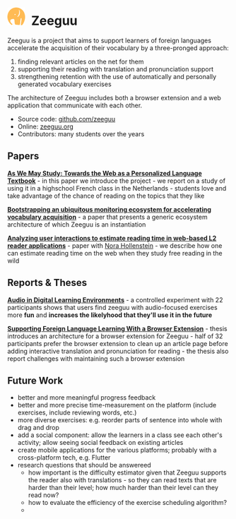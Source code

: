 <h1><img src="/docs/assets/icons/zeeguu.svg" style="width:40px; margin-right: 0.5em"/>Zeeguu</h1>

Zeeguu is a project that aims to support learners of foreign languages accelerate the acquisition of their vocabulary by a three-pronged approach:
1. finding relevant articles on the net for them
1. supporting their reading with translation and pronunciation support
1. strengthening retention with the use of automatically and personally generated vocabulary exercises

The architecture of Zeeguu includes both a browser extension and a web application that communicate with each other. 

- Source code: [github.com/zeeguu](https://github.com/zeeguu)
- Online: [zeeguu.org](https://zeeguu.org)
- Contributors: many students over the years


## Papers
[**As We May Study: Towards the Web as a Personalized Language Textbook**](/docs/assets/papers/18-AsWeMayStudy.pdf)
	- in this paper we introduce the project
	- we report on a study of using it in a highschool French class in the Netherlands
	- students love and take advantage of the chance of reading on the topics that they like

[**Bootstrapping an ubiquitous monitoring ecosystem for accelerating vocabulary acquisition**](/docs/assets/papers/16-Bootstrapping.pdf) 
	- a paper that presents a generic ecosystem architecture of which Zeeguu is an instantiation 

[**Analyzing user interactions to estimate reading time in web-based L2 reader applications**](https://research-publishing.net/manuscript?10.14705/rpnet.2022.61.1453) - paper with [Nora Hollenstein](https://norahollenstein.github.io/) - we describe how one can estimate reading time on the web when they study free reading in the wild


## Reports & Theses

[**Audio in Digital Learning Environments**](../docs/assets/reports/22-thesis-audio-exercises.pdf) - a controlled experiment with 22 participants shows that users find zeeguu with audio-focused exercises more **fun** and **increases the likelyhood that they'll use it in the future**

[**Supporting Foreign Language Learning With a Browser Extension**](../docs/assets/reports/22-thesis-browser-extension.pdf) - thesis introduces an architecture for a browser extension for Zeeguu - half of 32 participants prefer the browser extension to clean up an article page before adding interactive translation and pronunciation for reading - the thesis also report challenges with maintaining such a browser extension

## Future Work
- better and more meaningful progress feedback 
- better and more precise time-measurement on the platform (include exercises, include reviewing words, etc.)
- more diverse exercises: e.g. reorder parts of sentence into whole with drag and drop
- add a social component: allow the learners in a class see each other's activity; allow seeing social feedback on existing articles
- create mobile applications for the various platforms; probably with a cross-platform tech, e.g. Flutter
- research questions that should be answereed
	- how important is the difficulty estimator given that Zeeguu supports the reader also with translations - so they can read texts that are harder than their level; how much harder than their level can they read now? 
	- how to evaluate the efficiency of the exercise scheduling algorithm?
	- 